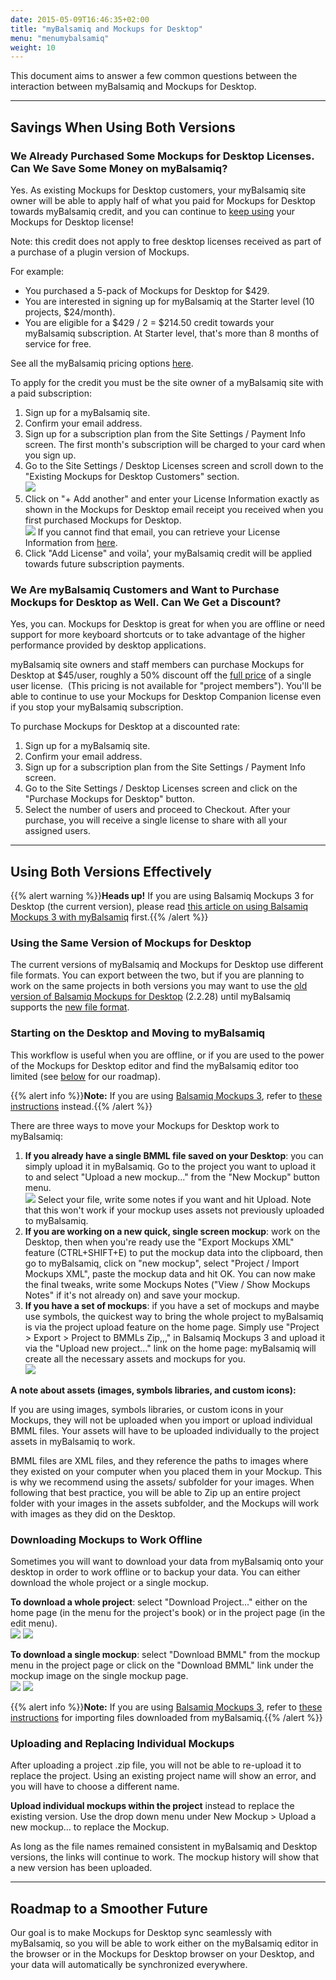 ```yaml
---
date: 2015-05-09T16:46:35+02:00
title: "myBalsamiq and Mockups for Desktop"
menu: "menumybalsamiq"
weight: 10
---
```


This document aims to answer a few common questions between the interaction between myBalsamiq and Mockups for Desktop.

* * *

## Savings When Using Both Versions

### We Already Purchased Some Mockups for Desktop Licenses. Can We Save Some Money on myBalsamiq?

Yes. As existing Mockups for Desktop customers, your myBalsamiq site owner will be able to apply half of what you paid for Mockups for Desktop towards myBalsamiq credit, and you can continue to [keep using](/sales/maintenance/#when-does-my-maintenance-start-and-end) your Mockups for Desktop license!

Note: this credit does not apply to free desktop licenses received as part of a purchase of a plugin version of Mockups.

For example:

*   You purchased a 5-pack of Mockups for Desktop for $429.
*   You are interested in signing up for myBalsamiq at the Starter level (10 projects, $24/month).
*   You are eligible for a $429 / 2 = $214.50 credit towards your myBalsamiq subscription. At Starter level, that's more than 8 months of service for free.

See all the myBalsamiq pricing options [here](https://balsamiq.com/buy/#myb).

To apply for the credit you must be the site owner of a myBalsamiq site with a paid subscription:

1.  Sign up for a myBalsamiq site.
2.  Confirm your email address.
3.  Sign up for a subscription plan from the Site Settings / Payment Info screen. The first month's subscription will be charged to your card when you sign up.
4.  Go to the Site Settings / Desktop Licenses screen and scroll down to the "Existing Mockups for Desktop Customers" section.  
    ![](https://media.balsamiq.com/img/support/docs/myb/apply1.png)
5.  Click on "+ Add another" and enter your License Information exactly as shown in the Mockups for Desktop email receipt you received when you first purchased Mockups for Desktop.  
    ![](https://media.balsamiq.com/img/support/docs/myb/apply2.png)
    If you cannot find that email, you can retrieve your License Information from [here](http://scripts.balsamiq.com/lostkey.php).
6.  Click "Add License" and voila', your myBalsamiq credit will be applied towards future subscription payments.

### We Are myBalsamiq Customers and Want to Purchase Mockups for Desktop as Well. Can We Get a Discount?

Yes, you can. Mockups for Desktop is great for when you are offline or need support for more keyboard shortcuts or to take advantage of the higher performance provided by desktop applications.

myBalsamiq site owners and staff members can purchase Mockups for Desktop at $45/user, roughly a 50% discount off the [full price](https://balsamiq.com/buy) of a single user license.  (This pricing is not available for "project members"). You'll be able to continue to use your Mockups for Desktop Companion license even if you stop your myBalsamiq subscription.

To purchase Mockups for Desktop at a discounted rate:

1.  Sign up for a myBalsamiq site.
2.  Confirm your email address.
3.  Sign up for a subscription plan from the Site Settings / Payment Info screen.
4.  Go to the Site Settings / Desktop Licenses screen and click on the "Purchase Mockups for Desktop" button.
5.  Select the number of users and proceed to Checkout. After your purchase, you will receive a single license to share with all your assigned users.

* * *

## Using Both Versions Effectively

{{% alert warning %}}**Heads up!** If you are using Balsamiq Mockups 3 for Desktop (the current version), please read [this article on using Balsamiq Mockups 3 with myBalsamiq](/mybalsamiq/mybandb3/) first.{{% /alert %}}

### Using the Same Version of Mockups for Desktop 

The current versions of myBalsamiq and Mockups for Desktop use different file formats. You can export between the two, but if you are planning to work on the same projects in both versions you may want to use the [old version of Balsamiq Mockups for Desktop](https://balsamiq.com/download/archives/?prefix=mockups-desktop/2.2.28/) (2.2.28) until myBalsamiq supports the [new file format](https://docs.balsamiq.com/desktop/transition/).

### Starting on the Desktop and Moving to myBalsamiq

This workflow is useful when you are offline, or if you are used to the power of the Mockups for Desktop editor and find the myBalsamiq editor too limited (see [below](#roadmap) for our roadmap).

{{% alert info %}}**Note:** If you are using [Balsamiq Mockups 3](https://docs.balsamiq.com/desktop/intro/), refer to [these instructions](https://docs.balsamiq.com/desktop/exporting/) instead.{{% /alert %}}

There are three ways to move your Mockups for Desktop work to myBalsamiq:

1.  **If you already have a single BMML file saved on your Desktop**: you can simply upload it in myBalsamiq. Go to the project you want to upload it to and select "Upload a new mockup..." from the "New Mockup" button menu.  
    ![](https://media.balsamiq.com/img/support/docs/myb/uploadnewmockup.png)
    Select your file, write some notes if you want and hit Upload. Note that this won't work if your mockup uses assets not previously uploaded to myBalsamiq.
2.  **If you are working on a new quick, single screen mockup**: work on the Desktop, then when you're ready use the "Export Mockups XML" feature (CTRL+SHIFT+E) to put the mockup data into the clipboard, then go to myBalsamiq, click on "new mockup", select "Project / Import Mockups XML", paste the mockup data and hit OK. You can now make the final tweaks, write some Mockups Notes ("View / Show Mockups Notes" if it's not already on) and save your mockup.
3.  **If you have a set of mockups**: if you have a set of mockups and maybe use symbols, the quickest way to bring the whole project to myBalsamiq is via the project upload feature on the home page. Simply use "Project > Export > Project to BMMLs Zip,,," in Balsamiq Mockups 3 and upload it via the "Upload new project..." link on the home page: myBalsamiq will create all the necessary assets and mockups for you.  
    ![](https://media.balsamiq.com/img/support/docs/myb/uploadproject.png)

**A note about assets (images, symbols libraries, and custom icons):**

If you are using images, symbols libraries, or custom icons in your Mockups, they will not be uploaded when you import or upload individual BMML files. Your assets will have to be uploaded individually to the project assets in myBalsamiq to work.

BMML files are XML files, and they reference the paths to images where they existed on your computer when you placed them in your Mockup. This is why we recommend using the assets/ subfolder for your images. When following that best practice, you will be able to Zip up an entire project folder with your images in the assets subfolder, and the Mockups will work with images as they did on the Desktop.

### Downloading Mockups to Work Offline

Sometimes you will want to download your data from myBalsamiq onto your desktop in order to work offline or to backup your data. You can either download the whole project or a single mockup.

**To download a whole project**: select "Download Project..." either on the home page (in the menu for the project's book) or in the project page (in the edit menu).  
![](https://media.balsamiq.com/img/support/docs/myb/downloadprojecthome.png) ![](https://media.balsamiq.com/img/support/docs/myb/downloadproject.png)

**To download a single mockup**: select "Download BMML" from the mockup menu in the project page or click on the "Download BMML" link under the mockup image on the single mockup page.  
![](https://media.balsamiq.com/img/support/docs/myb/downloadmockup1.png) ![](https://media.balsamiq.com/img/support/docs/myb/downloadmockup2.png)

{{% alert info %}}**Note:** If you are using [Balsamiq Mockups 3](https://docs.balsamiq.com/desktop/intro/), refer to [these instructions](https://docs.balsamiq.com/desktop/importing/#importing-mockups-from-a-previous-version-bmml-files) for importing files downloaded from myBalsamiq.{{% /alert %}}

### Uploading and Replacing Individual Mockups

After uploading a project .zip file, you will not be able to re-upload it to replace the project. Using an existing project name will show an error, and you will have to choose a different name.

**Upload individual mockups within the project** instead to replace the existing version. Use the drop down menu under New Mockup > Upload a new mockup... to replace the Mockup.

As long as the file names remained consistent in myBalsamiq and Desktop versions, the links will continue to work. The mockup history will show that a new version has been uploaded.

* * *

## Roadmap to a Smoother Future

Our goal is to make Mockups for Desktop sync seamlessly with myBalsamiq, so you will be able to work either on the myBalsamiq editor in the browser or in the Mockups for Desktop browser on your Desktop, and your data will automatically be synchronized everywhere.